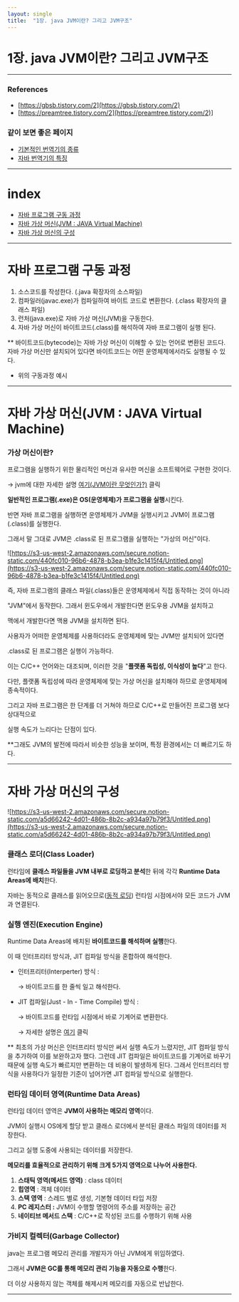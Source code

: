 ```yaml
---
layout: single
title:  "1장. java JVM이란? 그리고 JVM구조"
---
```


# 1장. java JVM이란? 그리고 JVM구조
---
### References

- [https://gbsb.tistory.com/2](https://gbsb.tistory.com/2)
- [https://preamtree.tistory.com/2](https://preamtree.tistory.com/2)]

### 같이 보면 좋은 페이지

- [기본적인 번역기의 종류](https://www.notion.so/7-d16d880d85ad4768a7abc5e2e00f41f0)
- [자바 번역기의 특징](https://www.notion.so/8-02e012545a614452b0d59047c8d9afde)

---

# index

- [자바 프로그램 구동 과정](https://www.notion.so/1-java-JVM-JVM-8819d69b23814392bd5471be3553de08)
- [자바 가상 머신(JVM : JAVA Virtual Machine)](https://www.notion.so/1-java-JVM-JVM-8819d69b23814392bd5471be3553de08)
- [자바 가상 머신의 구성](https://www.notion.so/1-java-JVM-JVM-8819d69b23814392bd5471be3553de08)

---

# 자바 프로그램 구동 과정

1. 소스코드를 작성한다. (.java 확장자의 소스파일)
2. 컴파일러(javac.exe)가 컴파일하여 바이트 코드로 변환한다. (.class 확장자의 클래스 파일)
3. 런처(java.exe)로 자바 가상 머신(JVM)을 구동한다.
4. 자바 가상 머신이 바이트코드(.class)를 해석하여 자바 프로그램이 실행 된다.

** 바이트코드(bytecode)는 자바 가상 머신이 이해할 수 있는 언어로 변환된 코드다. 자바 가상 머신만 설치되어 있다면 바이트코드는 어떤 운영체제에서라도 실행될 수 있다.

- 위의 구동과정 예시

---

# 자바 가상 머신(JVM : JAVA Virtual Machine)

### 가상 머신이란?

프로그램을 실행하기 위한 물리적인 머신과 유사한 머신을 소프트웨어로 구현한 것이다. 

→  jvm에 대한 자세한 설명 [여기(JVM이란 무엇인가?)](https://www.itworld.co.kr/news/110837) 클릭

**일반적인 프로그램(.exe)은 OS(운영체제)가 프로그램을 실행**시킨다.

반면 자바 프로그램을 실행하면 운영체제가 JVM을 실행시키고 JVM이 프로그램(.class)를 실행한다.

그래서 말 그대로 JVM은 .class로 된 프로그램을 실행하는 "가상의 머신"이다.

![https://s3-us-west-2.amazonaws.com/secure.notion-static.com/440fc010-96b6-4878-b3ea-b1fe3c1415f4/Untitled.png](https://s3-us-west-2.amazonaws.com/secure.notion-static.com/440fc010-96b6-4878-b3ea-b1fe3c1415f4/Untitled.png)

즉, 자바 프로그램의 클래스 파일(.class)들은 운영체제에서 직접 동작하는 것이 아니라 

"JVM"에서 동작한다. 그래서 윈도우에서 개발한다면 윈도우용 JVM을 설치하고 

맥에서 개발한다면 맥용 JVM을 설치하면 된다. 

사용자가 어떠한 운영체제를 사용하더라도 운영체제에 맞는 JVM만 설치되어 있다면

.class로 된 프로그램은 실행이 가능하다.

이는 C/C++ 언어와는 대조되며, 이러한 것을 "**플랫폼 독립성, 이식성이 높다**"고 한다.

다만, 플랫폼 독립성에 따라 운영체제에 맞는 가상 머신을 설치해야 하므로 운영체제에 종속적이다. 

그리고 자바 프로그램은 한 단계를 더 거쳐야 하므로 C/C++로 만들어진 프로그램 보다 상대적으로

실행 속도가 느리다는 단점이 있다.

**그래도 JVM의 발전에 따라서 비슷한 성능을 보이며, 특정 환경에서는 더 빠르기도 하다.

---

# 자바 가상 머신의 구성

![https://s3-us-west-2.amazonaws.com/secure.notion-static.com/a5d66242-4d01-486b-8b2c-a934a97b79f3/Untitled.png](https://s3-us-west-2.amazonaws.com/secure.notion-static.com/a5d66242-4d01-486b-8b2c-a934a97b79f3/Untitled.png)

### 클래스 로더(Class Loader)

런타임에 **클래스 파일들을 JVM 내부로 로딩하고 분석**한 뒤에 각각 **Runtime Data Areas에 배치**한다. 

자바는 동적으로 클래스를 읽어오므로([동적 로딩](https://futurists.tistory.com/43?category=550970)) 런타임 시점에서야 모든 코드가 JVM과 연결된다.

### 실행 엔진(Execution Engine)

Runtime Data Areas에 배치된 **바이트코드를 해석하며 실행**한다.

이 때 인터프리터 방식과, JIT 컴파일 방식을 혼합하여 해석한다.

- 인터프리터(Interperter) 방식 :

    → 바이트코드를 한 줄씩 일고 해석한다.

- JIT 컴파일(Just - In - Time Compile) 방식 :

    → 바이트코드를 런타임 시점에서 바로 기계어로 변환한다.

    → 자세한 설명은 [여기](https://ko.wikipedia.org/wiki/JIT_%EC%BB%B4%ED%8C%8C%EC%9D%BC) 클릭

** 최초의 가상 머신은 인터프리터 방식만 써서 실행 속도가 느렸지만, JIT 컴파일 방식을 추가하여 이를 보완하고자 했다. 그런데 JIT 컴파일은 바이트코드를 기계어로 바꾸기 때문에 실행 속도가 빠르지만 변환하는 데 비용이 발생하게 된다. 그래서 인터프리터 방식을 사용하다가 일정한 기준이 넘어가면 JIT 컴파일 방식으로 실행한다.

### 런타임 데이터 영역(Runtime Data Areas)

런타임 데이터 영역은 **JVM이 사용하는 메모리 영역**이다. 

JVM이 실행시 OS에게 할당 받고 클래스 로더에서 분석된 클래스 파일의 데이터를 저장한다.

그리고 실행 도중에 사용되는 데이터를 저장한다. 

**메모리를 효율적으로 관리하기 위해 크게 5가지 영역으로 나누어 사용한다.**

1. **스태틱 영역(메서드 영역)** : class 데이터
2. **힙영역** : 객체 데이터
3. **스택 영역** : 스레드 별로 생성, 기본형 데이터 타입 저장
4. **PC 레지스터 :** JVM이 수행할 명령어의 주소를 저장하는 공간
5. **네이티브 메서드 스택** : C/C++로 작성된 코드를 수행하기 위해 사용

### 가비지 컬렉터(Garbage Collector)

java는 프로그램 메모리 관리를 개발자가 아닌 JVM에게 위임하였다.

그래서 **JVM은 GC를 통해 메모리 관리 기능을 자동으로 수행**한다. 

더 이상 사용하지 않는 객체를 해제시켜 메모리를 자동으로 반납한다.

---
